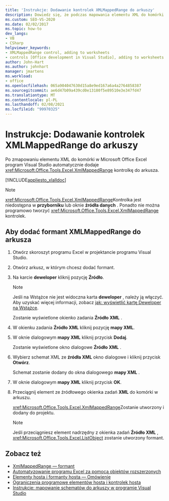```yaml
---
title: 'Instrukcje: Dodawanie kontrolek XMLMappedRange do arkuszy'
description: Dowiedz się, że podczas mapowania elementu XML do komórki w Microsoft Office Excel program Visual Studio automatycznie doda do arkusza formant XmlMappedRange.
ms.custom: SEO-VS-2020
ms.date: 02/02/2017
ms.topic: how-to
dev_langs:
- VB
- CSharp
helpviewer_keywords:
- XMLMappedRange control, adding to worksheets
- controls [Office development in Visual Studio], adding to worksheets
author: John-Hart
ms.author: johnhart
manager: jmartens
ms.workload:
- office
ms.openlocfilehash: 065a904047630d15a8e9ed167a6a4a2764858387
ms.sourcegitcommit: ae6d47b09a439cd0e13180f5e89510e3e347fd47
ms.translationtype: MT
ms.contentlocale: pl-PL
ms.lasthandoff: 02/08/2021
ms.locfileid: "99970325"
---
```

# <a name="how-to-add-xmlmappedrange-controls-to-worksheets"></a>Instrukcje: Dodawanie kontrolek XMLMappedRange do arkuszy
  Po zmapowaniu elementu XML do komórki w Microsoft Office Excel program Visual Studio automatycznie dodaje <xref:Microsoft.Office.Tools.Excel.XmlMappedRange> kontrolkę do arkusza.

 [!INCLUDE[appliesto_xlalldoc](../vsto/includes/appliesto-xlalldoc-md.md)]

> [!NOTE]
> <xref:Microsoft.Office.Tools.Excel.XmlMappedRange>Kontrolka jest niedostępna w **przyborniku** lub oknie **źródła danych** . Ponadto nie można programowo tworzyć <xref:Microsoft.Office.Tools.Excel.XmlMappedRange> kontrolek.

## <a name="to-add-an-xmlmappedrange-control-to-a-worksheet"></a>Aby dodać formant XMLMappedRange do arkusza

1. Otwórz skoroszyt programu Excel w projektancie programu Visual Studio.

2. Otwórz arkusz, w którym chcesz dodać formant.

3. Na karcie **deweloper** kliknij pozycję **Źródło**.

    > [!NOTE]
    > Jeśli na Wstążce nie jest widoczna karta **deweloper** , należy ją włączyć. Aby uzyskać więcej informacji, zobacz [jak: wyświetlić kartę Deweloper na Wstążce](../vsto/how-to-show-the-developer-tab-on-the-ribbon.md).

     Zostanie wyświetlone okienko zadania **Źródło XML** .

4. W okienku zadania **Źródło XML** kliknij pozycję **mapy XML**.

5. W oknie dialogowym **mapy XML** kliknij przycisk **Dodaj**.

     Zostanie wyświetlone okno dialogowe **Źródło XML** .

6. Wybierz schemat XML ze **źródła XML** okno dialogowe i kliknij przycisk **Otwórz**.

     Schemat zostanie dodany do okna dialogowego **mapy XML** .

7. W oknie dialogowym **mapy XML** kliknij przycisk **OK**.

8. Przeciągnij element ze źródłowego okienka zadań **XML** do komórki w arkuszu.

     <xref:Microsoft.Office.Tools.Excel.XmlMappedRange>Zostanie utworzony i dodany do projektu.

    > [!NOTE]
    > Jeśli przeciągniesz element nadrzędny z okienka zadań **Źródło XML** , <xref:Microsoft.Office.Tools.Excel.ListObject> zostanie utworzony formant.

## <a name="see-also"></a>Zobacz też
- [XmlMappedRange — formant](../vsto/xmlmappedrange-control.md)
- [Automatyzowanie programu Excel za pomocą obiektów rozszerzonych](../vsto/automating-excel-by-using-extended-objects.md)
- [Elementy hosta i formanty hosta — Omówienie](../vsto/host-items-and-host-controls-overview.md)
- [Ograniczenia programowe elementów hosta i kontrolek hosta](../vsto/programmatic-limitations-of-host-items-and-host-controls.md)
- [Instrukcje: mapowanie schematów do arkuszy w programie Visual Studio](../vsto/how-to-map-schemas-to-worksheets-inside-visual-studio.md)

